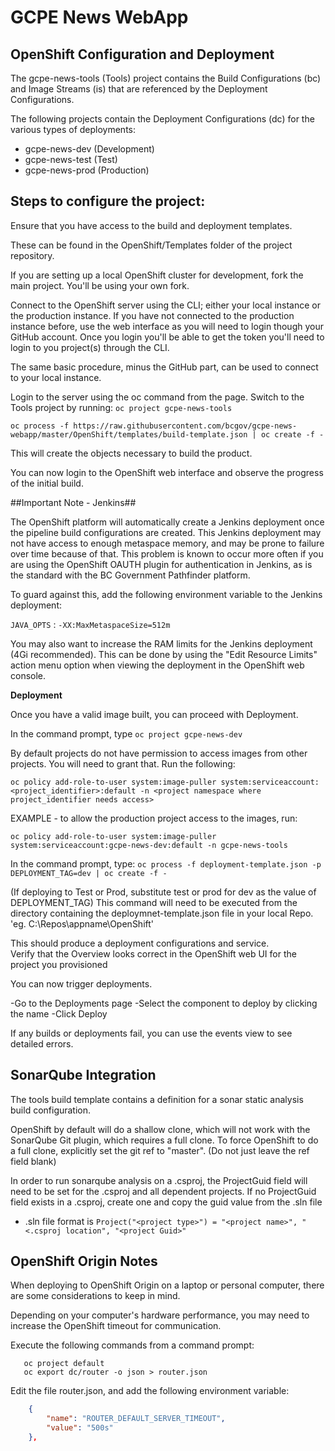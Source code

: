 GCPE News WebApp
======================

OpenShift Configuration and Deployment
----------------

The gcpe-news-tools (Tools) project contains the Build Configurations (bc) and Image Streams (is) that are referenced by the Deployment Configurations.

The following projects contain the Deployment Configurations (dc) for the various types of deployments:
- gcpe-news-dev (Development)
- gcpe-news-test (Test)
- gcpe-news-prod (Production)
 

Steps to configure the project:
----------------------------------

Ensure that you have access to the build and deployment templates.

These can be found in the OpenShift/Templates folder of the project repository.

If you are setting up a local OpenShift cluster for development, fork the main project.  You'll be using your own fork.

Connect to the OpenShift server using the CLI; either your local instance or the production instance. 
If you have not connected to the production instance before, use the web interface as you will need to login though your GitHub account.  Once you login you'll be able to get the token you'll need to login to you project(s) through the CLI.

The same basic procedure, minus the GitHub part, can be used to connect to your local instance.

Login to the server using the oc command from the page.
Switch to the Tools project by running:
`oc project gcpe-news-tools`

`oc process -f https://raw.githubusercontent.com/bcgov/gcpe-news-webapp/master/OpenShift/templates/build-template.json | oc create -f -`

This will create the objects necessary to build the product.

 You can now login to the OpenShift web interface and observe the progress of the initial build.

##Important Note - Jenkins##

The OpenShift platform will automatically create a Jenkins deployment once the pipeline build configurations are created.  This Jenkins deployment may not have access to enough metaspace memory, and may be prone to failure over time because of that.  This problem is known to occur more often if you are using the OpenShift OAUTH plugin for authentication in Jenkins, as is the standard with the BC Government Pathfinder platform.

To guard against this, add the following environment variable to the Jenkins deployment:

`JAVA_OPTS` : `-XX:MaxMetaspaceSize=512m`

You may also want to increase the RAM limits for the Jenkins deployment (4Gi recommended).  This can be done by using the "Edit Resource Limits" action menu option when viewing the deployment in the OpenShift web console.


**Deployment**

Once you have a valid image built, you can proceed with Deployment.

In the command prompt, type
`oc project gcpe-news-dev`

By default projects do not have permission to access images from other projects.  You will need to grant that.
Run the following:

`oc policy add-role-to-user system:image-puller system:serviceaccount:<project_identifier>:default -n <project namespace where project_identifier needs access>`

EXAMPLE - to allow the production project access to the images, run:

`oc policy add-role-to-user system:image-puller system:serviceaccount:gcpe-news-dev:default -n gcpe-news-tools`


In the command prompt, type:
`oc process -f deployment-template.json -p DEPLOYMENT_TAG=dev | oc create -f -`

(If deploying to Test or Prod, substitute test or prod for dev as the value of DEPLOYMENT_TAG)
This command will need to be executed from the directory containing the deploymnet-template.json file in your local Repo.
'eg. C:\Repos\appname\OpenShift'

This should produce a deployment configurations and service.  
Verify that the Overview looks correct in the OpenShift web UI for the project you provisioned

You can now trigger deployments.

-Go to the Deployments page
-Select the component to deploy by clicking the name
-Click Deploy

If any builds or deployments fail, you can use the events view to see detailed errors.

SonarQube Integration 
---------------------

The tools build template contains a definition for a sonar static analysis build configuration.

OpenShift by default will do a shallow clone, which will not work with the SonarQube Git plugin, which requires a full clone.  To force OpenShift to do a full clone, explicitly set the git ref to "master".  (Do not just leave the ref field blank)

In order to run sonarqube analysis on a .csproj, the ProjectGuid field will need to be set for the .csproj and all dependent projects.  If no ProjectGuid field exists in a .csproj, create one and copy the guid value from the .sln file 
  - .sln file format is `Project("<project type>") = "<project name>", "<.csproj location", "<project Guid>"`


OpenShift Origin Notes
----------------------
When deploying to OpenShift Origin on a laptop or personal computer, there are some considerations to keep in mind.

Depending on your computer's hardware performance, you may need to increase the OpenShift timeout for communication.

Execute the following commands from a command prompt:

```oc login -u system:admin
   oc project default
   oc export dc/router -o json > router.json
```

   Edit the file router.json, and add the following environment variable:
```json
	{
		"name": "ROUTER_DEFAULT_SERVER_TIMEOUT",
		"value": "500s"
	},

```

